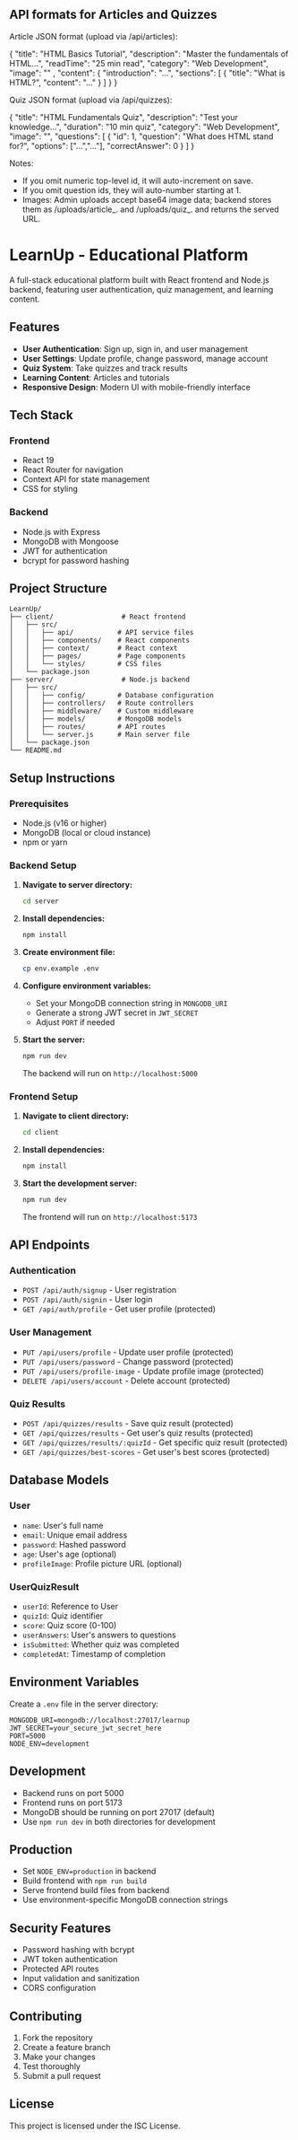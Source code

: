 API formats for Articles and Quizzes
------------------------------------

Article JSON format (upload via /api/articles):

{
  "title": "HTML Basics Tutorial",
  "description": "Master the fundamentals of HTML...",
  "readTime": "25 min read",
  "category": "Web Development",
  "image": "" ,
  "content": {
    "introduction": "...",
    "sections": [
      { "title": "What is HTML?", "content": "..." }
    ]
  }
}

Quiz JSON format (upload via /api/quizzes):

{
  "title": "HTML Fundamentals Quiz",
  "description": "Test your knowledge...",
  "duration": "10 min quiz",
  "category": "Web Development",
  "image": "",
  "questions": [
    { "id": 1, "question": "What does HTML stand for?", "options": ["...","..."], "correctAnswer": 0 }
  ]
}

Notes:
- If you omit numeric top-level id, it will auto-increment on save.
- If you omit question ids, they will auto-number starting at 1.
- Images: Admin uploads accept base64 image data; backend stores them as /uploads/article_<id>.<ext> and /uploads/quiz_<id>.<ext> and returns the served URL.

# LearnUp - Educational Platform

A full-stack educational platform built with React frontend and Node.js backend, featuring user authentication, quiz management, and learning content.

## Features

- **User Authentication**: Sign up, sign in, and user management
- **User Settings**: Update profile, change password, manage account
- **Quiz System**: Take quizzes and track results
- **Learning Content**: Articles and tutorials
- **Responsive Design**: Modern UI with mobile-friendly interface

## Tech Stack

### Frontend
- React 19
- React Router for navigation
- Context API for state management
- CSS for styling

### Backend
- Node.js with Express
- MongoDB with Mongoose
- JWT for authentication
- bcrypt for password hashing

## Project Structure

```
LearnUp/
├── client/                 # React frontend
│   ├── src/
│   │   ├── api/           # API service files
│   │   ├── components/    # React components
│   │   ├── context/       # React context
│   │   ├── pages/         # Page components
│   │   └── styles/        # CSS files
│   └── package.json
├── server/                 # Node.js backend
│   ├── src/
│   │   ├── config/        # Database configuration
│   │   ├── controllers/   # Route controllers
│   │   ├── middleware/    # Custom middleware
│   │   ├── models/        # MongoDB models
│   │   ├── routes/        # API routes
│   │   └── server.js      # Main server file
│   └── package.json
└── README.md
```

## Setup Instructions

### Prerequisites
- Node.js (v16 or higher)
- MongoDB (local or cloud instance)
- npm or yarn

### Backend Setup

1. **Navigate to server directory:**
   ```bash
   cd server
   ```

2. **Install dependencies:**
   ```bash
   npm install
   ```

3. **Create environment file:**
   ```bash
   cp env.example .env
   ```

4. **Configure environment variables:**
   - Set your MongoDB connection string in `MONGODB_URI`
   - Generate a strong JWT secret in `JWT_SECRET`
   - Adjust `PORT` if needed

5. **Start the server:**
   ```bash
   npm run dev
   ```

   The backend will run on `http://localhost:5000`

### Frontend Setup

1. **Navigate to client directory:**
   ```bash
   cd client
   ```

2. **Install dependencies:**
   ```bash
   npm install
   ```

3. **Start the development server:**
   ```bash
   npm run dev
   ```

   The frontend will run on `http://localhost:5173`

## API Endpoints

### Authentication
- `POST /api/auth/signup` - User registration
- `POST /api/auth/signin` - User login
- `GET /api/auth/profile` - Get user profile (protected)

### User Management
- `PUT /api/users/profile` - Update user profile (protected)
- `PUT /api/users/password` - Change password (protected)
- `PUT /api/users/profile-image` - Update profile image (protected)
- `DELETE /api/users/account` - Delete account (protected)

### Quiz Results
- `POST /api/quizzes/results` - Save quiz result (protected)
- `GET /api/quizzes/results` - Get user's quiz results (protected)
- `GET /api/quizzes/results/:quizId` - Get specific quiz result (protected)
- `GET /api/quizzes/best-scores` - Get user's best scores (protected)

## Database Models

### User
- `name`: User's full name
- `email`: Unique email address
- `password`: Hashed password
- `age`: User's age (optional)
- `profileImage`: Profile picture URL (optional)

### UserQuizResult
- `userId`: Reference to User
- `quizId`: Quiz identifier
- `score`: Quiz score (0-100)
- `userAnswers`: User's answers to questions
- `isSubmitted`: Whether quiz was completed
- `completedAt`: Timestamp of completion

## Environment Variables

Create a `.env` file in the server directory:

```env
MONGODB_URI=mongodb://localhost:27017/learnup
JWT_SECRET=your_secure_jwt_secret_here
PORT=5000
NODE_ENV=development
```

## Development

- Backend runs on port 5000
- Frontend runs on port 5173
- MongoDB should be running on port 27017 (default)
- Use `npm run dev` in both directories for development

## Production

- Set `NODE_ENV=production` in backend
- Build frontend with `npm run build`
- Serve frontend build files from backend
- Use environment-specific MongoDB connection strings

## Security Features

- Password hashing with bcrypt
- JWT token authentication
- Protected API routes
- Input validation and sanitization
- CORS configuration

## Contributing

1. Fork the repository
2. Create a feature branch
3. Make your changes
4. Test thoroughly
5. Submit a pull request

## License

This project is licensed under the ISC License.
